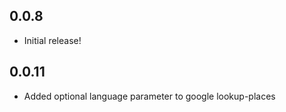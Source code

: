 ## 0.0.8

 * Initial release!

## 0.0.11
 
 * Added optional language parameter to google lookup-places
